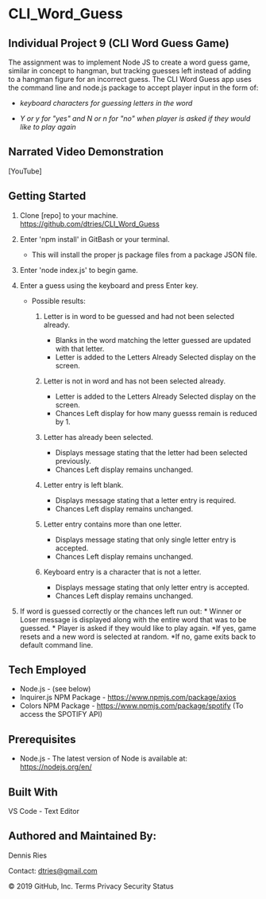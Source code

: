 # CLI_Word_Guess

## Individual Project 9 (CLI Word Guess Game) 

The assignment was to implement Node JS to create a word guess game, similar in concept to hangman, but tracking guesses left instead of adding to a hangman figure for an incorrect guess. The CLI Word Guess app uses the command line and node.js package to accept player input in the form of:

* *keyboard characters for guessing letters in the word*

* *Y or y for "yes" and N or n for "no" when player is asked if they would like to play again*

## Narrated Video Demonstration
[YouTube]
 
## Getting Started
1. Clone [repo] to your machine. https://github.com/dtries/CLI_Word_Guess
1. Enter 'npm install' in GitBash or your terminal.
   * This will install the proper js package files from a package JSON file.
1. Enter 'node index.js' to begin game. 
1. Enter a guess using the keyboard and press Enter key.
   * Possible results:
     1. Letter is in word to be guessed and had not been selected already.
          * Blanks in the word matching the letter guessed are updated with that letter.
          * Letter is added to the Letters Already Selected display on the screen.
          
     1. Letter is not in word and has not been selected already. 
          * Letter is added to the Letters Already Selected display on the screen.
          * Chances Left display for how many guesss remain is reduced by 1.
          
     1. Letter has already been selected.
          * Displays message stating that the letter had been selected previously.
          * Chances Left display remains unchanged.
          
     1. Letter entry is left blank.
          * Displays message stating that a letter entry is required.
          * Chances Left display remains unchanged.
          
     1. Letter entry contains more than one letter.
          * Displays message stating that only single letter entry is accepted.
          * Chances Left display remains unchanged.
          
     1. Keyboard entry is a character that is not a letter.
          * Displays message stating that only letter entry is accepted.
          * Chances Left display remains unchanged.
          
  1. If word is guessed correctly or the chances left run out:
    * Winner or Loser message is displayed along with the entire word that was to be guessed.
    * Player is asked if they would like to play again.
      *If yes, game resets and a new word is selected at random.
      *If no, game exits back to default command line.
                     
## Tech Employed
* Node.js - (see below)
* Inquirer.js NPM Package - https://www.npmjs.com/package/axios
* Colors NPM Package - https://www.npmjs.com/package/spotify  (To access the SPOTIFY API)

## Prerequisites
* Node.js - The latest version of Node is available at: https://nodejs.org/en/

## Built With
VS Code - Text Editor
## Authored and Maintained By:
Dennis Ries

Contact: dtries@gmail.com

© 2019 GitHub, Inc.
Terms
Privacy
Security
Status
